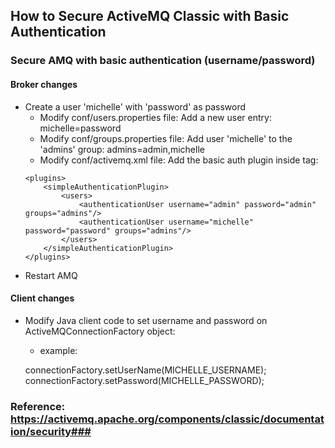 ## How to Secure ActiveMQ Classic with Basic Authentication ##

### Secure AMQ with basic authentication (username/password) ###

#### Broker changes ####
- Create a user 'michelle' with 'password' as password
    -  Modify conf/users.properties file: Add a new user entry: michelle=password
    - Modify conf/groups.properties file: Add user 'michelle' to the 'admins' group: admins=admin,michelle
    - Modify conf/activemq.xml file: Add the basic auth plugin inside <broker> tag:
  ```
  <plugins>
      <simpleAuthenticationPlugin>
          <users>
              <authenticationUser username="admin" password="admin" groups="admins"/>
              <authenticationUser username="michelle" password="password" groups="admins"/>
          </users>
      </simpleAuthenticationPlugin>
  </plugins>
  ```
- Restart AMQ

#### Client changes ####
- Modify Java client code to set username and password on ActiveMQConnectionFactory object: 
    - example:
    
  connectionFactory.setUserName(MICHELLE_USERNAME);
  connectionFactory.setPassword(MICHELLE_PASSWORD);

### Reference: https://activemq.apache.org/components/classic/documentation/security###